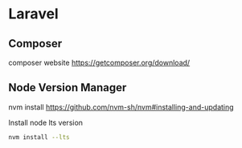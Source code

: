 # Laravel

## Composer

composer website <https://getcomposer.org/download/>

## Node Version Manager

nvm install <https://github.com/nvm-sh/nvm#installing-and-updating>

Install node lts version

```bash
nvm install --lts
```
